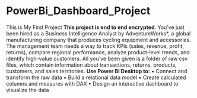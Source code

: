 # PowerBi_Dashboard_Project
This is My First Project
**This project is end to end encrypted**.
You’ve just been hired as a Business Intelligence Analyst by AdventureWorks*, a global
manufacturing company that produces cycling equipment and accessories.
The management team needs a way to track KPIs (sales, revenue, profit, returns), compare
regional performance, analyze product-level trends, and identify high-value customers.
All you’ve been given is a folder of raw csv files, which contain information about
transactions, returns, products, customers, and sales territories.
**Use Power BI Desktop to:**
• Connect and transform the raw data
• Build a relational data model
• Create calculated columns and measures with DAX
• Design an interactive dashboard to visualize the data
